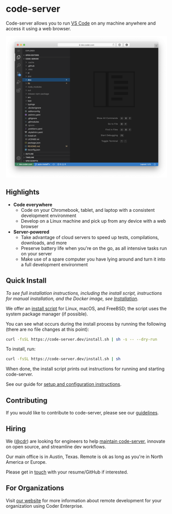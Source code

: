 # code-server

Code-server allows you to run [VS Code](https://github.com/Microsoft/vscode) on any machine anywhere and access it using a web browser.

![Screenshot](./docs/assets/screenshot.png)

## Highlights

- **Code everywhere**
  - Code on your Chromebook, tablet, and laptop with a consistent development environment
  - Develop on a Linux machine and pick up from any device with a web browser
- **Server-powered**
  - Take advantage of cloud servers to speed up tests, compilations, downloads, and more
  - Preserve battery life when you're on the go, as all intensive tasks run on your server
  - Make use of a spare computer you have lying around and turn it into a full development environment

## Quick Install

*To see full installation instructions, including the install script, instructions for manual installation, and the Docker image, see [Installation](./docs/install.md).*

We offer an [install script](./install.sh) for Linux, macOS, and FreeBSD; the script uses the system package manager (if possible).

You can see what occurs during the install process by running the following (there are no file changes at this point):

```bash
curl -fsSL https://code-server.dev/install.sh | sh -s -- --dry-run
```

To install, run:

```bash
curl -fsSL https://code-server.dev/install.sh | sh
```

When done, the install script prints out instructions for running and starting code-server.

See our guide for [setup and configuration instructions](./docs/guide.md).

## Contributing

If you would like to contribute to code-server, please see our [guidelines](./docs/CONTRIBUTING.md).

## Hiring

We ([@cdr](https://github.com/cdr)) are looking for engineers to help [maintain
code-server](https://jobs.lever.co/coder/e40becde-2cbd-4885-9029-e5c7b0a734b8), innovate on open source, and streamline dev workflows.

Our main office is in Austin, Texas. Remote is ok as long as
you're in North America or Europe.

Please get in [touch](mailto:jobs@coder.com) with your resume/GitHub if interested.

## For Organizations

Visit [our website](https://coder.com) for more information about remote development for your organization using Coder Enterprise.
